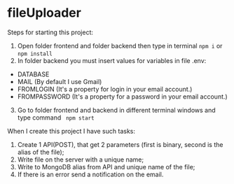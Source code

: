 # fileUploader
Steps for starting this project:
1. Open folder frontend and folder backend then type in terminal ```npm i``` or ```npm install```
2. In folder backend you must insert values for variables in file .env:
 - DATABASE
 - MAIL (By default I use Gmail)
 - FROMLOGIN (It's a property for login in your email account.)
 - FROMPASSWORD (It's a property for a password in your email account.)
3. Go to folder frontend and backend in different terminal windows and type command ``` npm start``` 

When I create this project I have such tasks:
1. Create 1 API(POST), that get 2 parameters (first is binary, second is the alias of the file);
2. Write file on the server with a unique name;
3. Write to MongoDB alias from API and unique name of the file;
4. If there is an error send a notification on the email.
